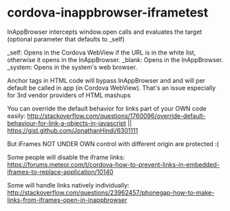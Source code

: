 # cordova-inappbrowser-iframetest

InAppBrowser intercepts window.open calls and evaluates the target (optional parameter that defaults to _self)

_self: Opens in the Cordova WebView if the URL is in the white list, otherwise it opens in the InAppBrowser.
_blank: Opens in the InAppBrowser.
_system: Opens in the system's web browser.

Anchor tags in HTML code will bypass InAppBrowser and and will per default be called in app (in Cordova WebView). That's an issue especially for 3rd vendor providers of HTML mashups

You can override the default behavior for links part of your OWN code easily: http://stackoverflow.com/questions/1760096/override-default-behaviour-for-link-a-objects-in-javascript || https://gist.github.com/JonathanHindi/6301111

But iFrames NOT UNDER OWN control with different origin are protected :(

Some people will disable the iframe links: https://forums.meteor.com/t/cordova-how-to-prevent-links-in-embedded-iframes-to-replace-application/10140

Some will handle links natively individually: http://stackoverflow.com/questions/23962457/phonegap-how-to-make-links-from-iframes-open-in-inappbrowser
